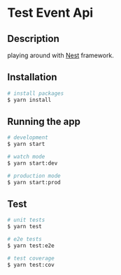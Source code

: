 # Test Event Api

## Description

playing around with [Nest](https://github.com/nestjs/nest) framework.

## Installation

```bash
# install packages
$ yarn install
```

## Running the app

```bash
# development
$ yarn start

# watch mode
$ yarn start:dev

# production mode
$ yarn start:prod
```

## Test

```bash
# unit tests
$ yarn test

# e2e tests
$ yarn test:e2e

# test coverage
$ yarn test:cov
```

